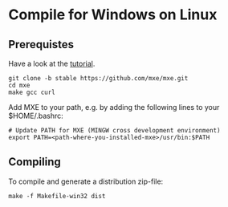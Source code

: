 Compile for Windows on Linux
============================

Prerequistes
------------

Have a look at the [tutorial](http://mxe.cc).

	git clone -b stable https://github.com/mxe/mxe.git
	cd mxe
	make gcc curl

Add MXE to your path, e.g. by adding the following lines
to your $HOME/.bashrc:

	# Update PATH for MXE (MINGW cross development environment)
	export PATH=<path-where-you-installed-mxe>/usr/bin:$PATH


Compiling
---------

To compile and generate a distribution zip-file:

	make -f Makefile-win32 dist

